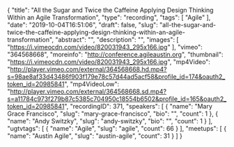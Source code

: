 {
  "title": "All the Sugar and Twice the Caffeine Applying Design Thinking Within an Agile Transformation",
  "type": "recording",
  "tags": [
    "Agile"
  ],
  "date": "2019-10-04T16:51:06",
  "draft": false,
  "slug": "all-the-sugar-and-twice-the-caffeine-applying-design-thinking-within-an-agile-transformation",
  "abstract": "",
  "description": "",
  "images": [
    "https://i.vimeocdn.com/video/820031943_295x166.jpg"
  ],
  "vimeo": "364568668",
  "moreinfo": "http://conference.agileaustin.org",
  "thumbnail": "https://i.vimeocdn.com/video/820031943_295x166.jpg",
  "mp4Video": "http://player.vimeo.com/external/364568668.hd.mp4?s=98ae8af33d43486f903f179e78c57d44ad5acf58&profile_id=174&oauth2_token_id=20985841",
  "mp4VideoLow": "http://player.vimeo.com/external/364568668.sd.mp4?s=a11784c973f279b87c5385c704950c18554b6502&profile_id=165&oauth2_token_id=20985841",
  "recordingID": 371,
  "speakers": [
    {
      "name": "Mary Grace Francisco",
      "slug": "mary-grace-francisco",
      "bio": "",
      "count": 1
    },
    {
      "name": "Andy Switzky",
      "slug": "andy-switzky",
      "bio": "",
      "count": 1
    }
  ],
  "ugtvtags": [
    {
      "name": "Agile",
      "slug": "agile",
      "count": 66
    }
  ],
  "meetups": [
    {
      "name": "Austin Agile",
      "slug": "austin-agile",
      "count": 31
    }
  ]
}